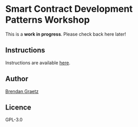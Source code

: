 # Smart Contract Development Patterns Workshop

This is a **work in progress**.
Please check back here later!

## Instructions

Instructions are available
[here](http://dappsdev.org/hands-on/smart-contract-dev-patterns/).

## Author

[Brendan Graetz](http://bguiz.com/)

## Licence

GPL-3.0
